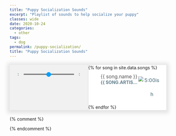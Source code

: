 ```yaml
---
title: "Puppy Socialization Sounds" 
excerpt: "Playlist of sounds to help socialize your puppy"
classes: wide
date: 2020-10-24
categories:
  - other
tags:
  - dog
permalink: /puppy-socialization/
title: "Puppy Socialization Sounds"
---
```

<script type="text/javascript" src="https://cdn.jsdelivr.net/npm/amplitudejs@v5.2.0/dist/amplitude.js"></script>

<style>
  div#amplitude-player {
    background: #FFFFFF;
    box-shadow: 0 2px 12px 8px rgba(0, 0, 0, 0.1);
    margin: auto;
    margin-top: 20px;
    margin-bottom: 20px;
    display: flex;
    max-width: 900px; }

  /* Small only */
  @media screen and (max-width: 39.9375em) {
    div#amplitude-player {
      flex-direction: column; } }
  /* Medium only */
  @media screen and (min-width: 40em) and (max-width: 63.9375em) {
    div#amplitude-player {
      max-height: 715px; } }
  /* Large and up */
  @media screen and (min-width: 64em) {
    div#amplitude-player {
      max-height: 715px; } }
  div#amplitude-left {
    padding: 0px;
    border-right: 1px solid #CFD8DC;
    width: 50%;
    display: flex;
    flex-direction: column; }
    div#amplitude-left img.album-art {
      width: 100%; }
    div#amplitude-left div#player-left-bottom {
      flex: 1;
      background-color: #F1F1F1;
      padding: 20px 10px; }
      div#amplitude-left div#player-left-bottom div#volume-container:after {
        content: "";
        display: table;
        clear: both; }

  /* Small only */
  @media screen and (max-width: 39.9375em) {
    div#amplitude-player div#amplitude-left {
      width: 100%; }
      div#amplitude-player div#amplitude-left img[amplitude-song-info="cover_art_url"] {
        width: auto;
        height: auto; } }
  div#amplitude-right {
    padding: 0px;
    overflow-y: scroll;
    width: 50%;
    display: flex;
    flex-direction: column; }
    div#amplitude-right div.song {
      cursor: pointer;
      padding: 10px; }
      div#amplitude-right div.song div.song-now-playing-icon-container {
        float: left;
        width: 20px;
        height: 20px;
        margin-right: 10px; }
        div#amplitude-right div.song div.song-now-playing-icon-container img.now-playing {
          display: none;
          margin-top: 15px; }
      div#amplitude-right div.song div.play-button-container {
        display: none;
        background: url("https://521dimensions.com/img/open-source/amplitudejs/blue-player/list-play-light.png") no-repeat;
        width: 22px;
        height: 22px;
        margin-top: 10px; }
      div#amplitude-right div.song div.play-button-container:hover {
        background: url("https://521dimensions.com/img/open-source/amplitudejs/blue-player/list-play-hover.png") no-repeat; }
      div#amplitude-right div.song.amplitude-active-song-container div.song-now-playing-icon-container img.now-playing {
        display: block; }
      div#amplitude-right div.song.amplitude-active-song-container:hover div.play-button-container {
        display: none; }
      div#amplitude-right div.song div.song-meta-data {
        float: left;
        width: calc( 100% - 110px ); }
        div#amplitude-right div.song div.song-meta-data span.song-title {
          color: #272726;
          font-size: 16px;
          display: block;
          font-weight: 300;
          white-space: nowrap;
          overflow: hidden;
          text-overflow: ellipsis; }
        div#amplitude-right div.song div.song-meta-data span.song-artist {
          color: #607D8B;
          font-size: 14px;
          font-weight: bold;
          text-transform: uppercase;
          display: block;
          white-space: nowrap;
          overflow: hidden;
          text-overflow: ellipsis; }
      div#amplitude-right div.song img.bandcamp-grey {
        float: left;
        display: block;
        margin-top: 10px; }
      div#amplitude-right div.song img.bandcamp-white {
        float: left;
        display: none;
        margin-top: 10px; }
      div#amplitude-right div.song span.song-duration {
        float: left;
        width: 55px;
        text-align: center;
        line-height: 45px;
        color: #607D8B;
        font-size: 16px;
        font-weight: 500; }
    div#amplitude-right div.song:after {
      content: "";
      display: table;
      clear: both; }

  /* Small only */
  @media screen and (max-width: 39.9375em) {
    div#amplitude-player div#amplitude-right {
      width: 100%; } }
  div#progress-container {
    width: 70%;
    float: left;
    position: relative;
    height: 20px;
    cursor: pointer;
    /*
      IE 11
    */ }
    div#progress-container:hover input[type=range].amplitude-song-slider::-webkit-slider-thumb {
      display: block; }
    div#progress-container:hover input[type=range].amplitude-song-slider::-moz-range-thumb {
      visibility: visible; }
    div#progress-container progress#song-played-progress {
      width: 100%;
      position: absolute;
      left: 0;
      top: 8px;
      right: 0;
      width: 100%;
      z-index: 60;
      -webkit-appearance: none;
      -moz-appearance: none;
      appearance: none;
      height: 4px;
      border-radius: 5px;
      background: transparent;
      border: none;
      /* Needed for Firefox */ }
    @media all and (-ms-high-contrast: none) {
      div#progress-container *::-ms-backdrop, div#progress-container progress#song-played-progress {
        color: #00A0FF;
        border: none;
        background-color: #CFD8DC; } }
    @supports (-ms-ime-align: auto) {
      div#progress-container progress#song-played-progress {
        color: #00A0FF;
        border: none; } }
    div#progress-container progress#song-played-progress[value]::-webkit-progress-bar {
      background: none;
      border-radius: 5px; }
    div#progress-container progress#song-played-progress[value]::-webkit-progress-value {
      background-color: #00A0FF;
      border-radius: 5px; }
    div#progress-container progress#song-played-progress::-moz-progress-bar {
      background: none;
      border-radius: 5px;
      background-color: #00A0FF;
      height: 5px;
      margin-top: -2px; }
    div#progress-container progress#song-buffered-progress {
      position: absolute;
      left: 0;
      top: 8px;
      right: 0;
      width: 100%;
      z-index: 10;
      -webkit-appearance: none;
      -moz-appearance: none;
      appearance: none;
      height: 4px;
      border-radius: 5px;
      background: transparent;
      border: none;
      background-color: #D7DEE3; }
    div#progress-container progress#song-buffered-progress[value]::-webkit-progress-bar {
      background-color: #CFD8DC;
      border-radius: 5px; }
    div#progress-container progress#song-buffered-progress[value]::-webkit-progress-value {
      background-color: #78909C;
      border-radius: 5px;
      transition: width .1s ease; }
    div#progress-container progress#song-buffered-progress::-moz-progress-bar {
      background: none;
      border-radius: 5px;
      background-color: #78909C;
      height: 5px;
      margin-top: -2px; }
    div#progress-container progress::-ms-fill {
      border: none; }
  @-moz-document url-prefix() {
    div#progress-container progress#song-buffered-progress {
      top: 9px;
      border: none; } }
    @media all and (-ms-high-contrast: none) {
      div#progress-container *::-ms-backdrop, div#progress-container progress#song-buffered-progress {
        color: #78909C;
        border: none; } }
    @supports (-ms-ime-align: auto) {
      div#progress-container progress#song-buffered-progress {
        color: #78909C;
        border: none; } }
    div#progress-container input[type=range] {
      -webkit-appearance: none;
      padding: 0px;
      box-shadow: none;
      width: 100%;
      margin: 7.5px 0;
      position: absolute;
      z-index: 9999;
      top: -7px;
      height: 20px;
      cursor: pointer;
      background-color: inherit; }
    div#progress-container input[type=range]:focus {
      outline: none; }
    div#progress-container input[type=range]::-webkit-slider-runnable-track {
      width: 100%;
      height: 0px;
      cursor: pointer;
      box-shadow: 0px 0px 0px rgba(0, 0, 0, 0), 0px 0px 0px rgba(13, 13, 13, 0);
      background: #0075a9;
      border-radius: 0px;
      border: 0px solid #010101; }
    div#progress-container input[type=range]::-webkit-slider-thumb {
      box-shadow: 0px 0px 0px #000000, 0px 0px 0px #0d0d0d;
      border: 1px solid #00a0ff;
      height: 15px;
      width: 15px;
      border-radius: 16px;
      background: #00a0ff;
      cursor: pointer;
      -webkit-appearance: none;
      margin-top: -7.5px; }
    div#progress-container input[type=range]:focus::-webkit-slider-runnable-track {
      background: #00adfb; }
    div#progress-container input[type=range]::-moz-range-track {
      width: 100%;
      height: 0px;
      cursor: pointer;
      box-shadow: 0px 0px 0px rgba(0, 0, 0, 0), 0px 0px 0px rgba(13, 13, 13, 0);
      background: #0075a9;
      border-radius: 0px;
      border: 0px solid #010101; }
    div#progress-container input[type=range]::-moz-range-thumb {
      box-shadow: 0px 0px 0px #000000, 0px 0px 0px #0d0d0d;
      border: 1px solid #00a0ff;
      height: 15px;
      width: 15px;
      border-radius: 16px;
      background: #00a0ff;
      cursor: pointer; }
    div#progress-container input[type=range]::-ms-track {
      width: 100%;
      height: 0px;
      cursor: pointer;
      background: transparent;
      border-color: transparent;
      color: transparent; }
    div#progress-container input[type=range]::-ms-fill-lower {
      background: #003d57;
      border: 0px solid #010101;
      border-radius: 0px;
      box-shadow: 0px 0px 0px rgba(0, 0, 0, 0), 0px 0px 0px rgba(13, 13, 13, 0); }
    div#progress-container input[type=range]::-ms-fill-upper {
      background: #0075a9;
      border: 0px solid #010101;
      border-radius: 0px;
      box-shadow: 0px 0px 0px rgba(0, 0, 0, 0), 0px 0px 0px rgba(13, 13, 13, 0); }
    div#progress-container input[type=range]::-ms-thumb {
      box-shadow: 0px 0px 0px #000000, 0px 0px 0px #0d0d0d;
      border: 1px solid #00a0ff;
      height: 15px;
      width: 15px;
      border-radius: 16px;
      background: #00a0ff;
      cursor: pointer;
      height: 0px;
      display: block; }
    @media all and (-ms-high-contrast: none) {
      div#progress-container *::-ms-backdrop, div#progress-container input[type="range"].amplitude-song-slider {
        padding: 0px; }
      div#progress-container *::-ms-backdrop, div#progress-container input[type=range].amplitude-song-slider::-ms-thumb {
        height: 15px;
        width: 15px;
        border-radius: 10px;
        cursor: pointer;
        margin-top: -8px; }
      div#progress-container *::-ms-backdrop, div#progress-container input[type=range].amplitude-song-slider::-ms-track {
        border-width: 15px 0;
        border-color: transparent; }
      div#progress-container *::-ms-backdrop, div#progress-container input[type=range].amplitude-song-slider::-ms-fill-lower {
        background: #CFD8DC;
        border-radius: 10px; }
      div#progress-container *::-ms-backdrop, div#progress-container input[type=range].amplitude-song-slider::-ms-fill-upper {
        background: #CFD8DC;
        border-radius: 10px; } }
    @supports (-ms-ime-align: auto) {
      div#progress-container input[type=range].amplitude-song-slider::-ms-thumb {
        height: 15px;
        width: 15px;
        margin-top: 3px; } }
    div#progress-container input[type=range]:focus::-ms-fill-lower {
      background: #0075a9; }
    div#progress-container input[type=range]:focus::-ms-fill-upper {
      background: #00adfb; }

  div#control-container {
    margin-top: 25px;
    margin-top: 20px; }
    div#control-container div#repeat-container {
      width: 25%;
      float: left;
      padding-top: 20px; }
      div#control-container div#repeat-container div#repeat {
        width: 24px;
        height: 19px;
        cursor: pointer; }
        div#control-container div#repeat-container div#repeat.amplitude-repeat-off {
          background: url("https://521dimensions.com/img/open-source/amplitudejs/blue-player/repeat-off.svg"); }
        div#control-container div#repeat-container div#repeat.amplitude-repeat-on {
          background: url("https://521dimensions.com/img/open-source/amplitudejs/blue-player/repeat-on.svg"); }
      div#control-container div#repeat-container div#shuffle {
        width: 23px;
        height: 19px;
        cursor: pointer;
        float: right; }
        div#control-container div#repeat-container div#shuffle.amplitude-shuffle-off {
          background: url("https://521dimensions.com/img/open-source/amplitudejs/blue-player/shuffle-off.svg"); }
        div#control-container div#repeat-container div#shuffle.amplitude-shuffle-on {
          background: url("https://521dimensions.com/img/open-source/amplitudejs/blue-player/shuffle-on.svg"); }
    @media all and (-ms-high-contrast: none) {
      div#control-container *::-ms-backdrop, div#control-container div#control-container {
        margin-top: 40px;
        float: none; } }
    div#control-container div#central-control-container {
      width: 50%;
      float: left; }
      div#control-container div#central-control-container div#central-controls {
        width: 130px;
        margin: auto; }
        div#control-container div#central-control-container div#central-controls div#previous {
          display: inline-block;
          width: 40px;
          height: 40px;
          cursor: pointer;
          background: url("https://521dimensions.com/img/open-source/amplitudejs/blue-player/prev.svg");
          background-repeat: no-repeat;
          float: left;
          margin-top: 10px;
          margin-right: -5px; }
        div#control-container div#central-control-container div#central-controls div#play-pause {
          display: inline-block;
          width: 60px;
          height: 60px;
          cursor: pointer;
          float: left; }
          div#control-container div#central-control-container div#central-controls div#play-pause.amplitude-paused {
            background: url("https://521dimensions.com/img/open-source/amplitudejs/blue-player/play.svg"); }
          div#control-container div#central-control-container div#central-controls div#play-pause.amplitude-playing {
            background: url("https://521dimensions.com/img/open-source/amplitudejs/blue-player/pause.svg"); }
        div#control-container div#central-control-container div#central-controls div#next {
          display: inline-block;
          width: 40px;
          height: 40px;
          cursor: pointer;
          background: url("https://521dimensions.com/img/open-source/amplitudejs/blue-player/next.svg");
          background-repeat: no-repeat;
          float: left;
          margin-top: 10px;
          margin-left: -5px; }
    div#control-container div#volume-container {
      width: 25%;
      float: left;
      padding-top: 20px; }
      div#control-container div#volume-container div#shuffle-right {
        width: 23px;
        height: 19px;
        cursor: pointer;
        margin: auto; }
        div#control-container div#volume-container div#shuffle-right.amplitude-shuffle-off {
          background: url("https://521dimensions.com/img/open-source/amplitudejs/blue-player/shuffle-off.svg"); }
        div#control-container div#volume-container div#shuffle-right.amplitude-shuffle-on {
          background: url("https://521dimensions.com/img/open-source/amplitudejs/blue-player/shuffle-on.svg"); }
    div#control-container div.amplitude-mute {
      cursor: pointer;
      width: 25px;
      height: 19px;
      float: left; }
      div#control-container div.amplitude-mute.amplitude-not-muted {
        background: url("https://521dimensions.com/img/open-source/amplitudejs/blue-player/volume.svg");
        background-repeat: no-repeat; }
      div#control-container div.amplitude-mute.amplitude-muted {
        background: url("https://521dimensions.com/img/open-source/amplitudejs/blue-player/mute.svg");
        background-repeat: no-repeat; }

  div#control-container:after {
    content: "";
    display: table;
    clear: both; }

  /* Small only */
  @media screen and (max-width: 39.9375em) {
    div#amplitude-player div#repeat-container div#repeat {
      margin-left: auto;
      margin-right: auto;
      float: none; }
    div#amplitude-player div#repeat-container div#shuffle {
      display: none; }
    div#amplitude-player div#volume-container div.volume-controls {
      display: none; }
    div#amplitude-player div#volume-container div#shuffle-right {
      display: block; } }
  /* Medium only */
  @media screen and (min-width: 40em) and (max-width: 63.9375em) {
    div#amplitude-player div#repeat-container div#repeat {
      margin-left: auto;
      margin-right: auto;
      float: none; }
    div#amplitude-player div#repeat-container div#shuffle {
      display: none; }
    div#amplitude-player div#volume-container div.volume-controls {
      display: none; }
    div#amplitude-player div#volume-container div#shuffle-right {
      display: block; } }
  /* Large and up */
  @media screen and (min-width: 64em) {
    div#amplitude-player div#repeat-container div#repeat {
      margin-left: 10px;
      margin-right: 20px;
      float: left; }
    div#amplitude-player div#volume-container div#shuffle-right {
      display: none; } }
  input[type=range].amplitude-volume-slider {
    -webkit-appearance: none;
    width: calc( 100% - 33px);
    float: left;
    padding: 0px;
    margin-bottom: 0px;
    margin-top: 10px;
    margin-left: 5px; }

  @-moz-document url-prefix() {
    input[type=range].amplitude-volume-slider {
      margin-top: 0px; } }
  @supports (-ms-ime-align: auto) {
    input[type=range].amplitude-volume-slider {
      margin-top: 3px;
      height: 12px;
      background-color: rgba(255, 255, 255, 0) !important;
      z-index: 999;
      position: relative; }

    div.ms-range-fix {
      height: 1px;
      background-color: #A9A9A9;
      width: 67%;
      float: right;
      margin-top: -6px;
      z-index: 9;
      position: relative; } }
  @media all and (-ms-high-contrast: none) {
    *::-ms-backdrop, input[type=range].amplitude-volume-slider {
      margin-top: -24px;
      background-color: rgba(255, 255, 255, 0) !important; } }
  input[type=range].amplitude-volume-slider:focus {
    outline: none; }

  input[type=range].amplitude-volume-slider::-webkit-slider-runnable-track {
    width: 75%;
    height: 1px;
    cursor: pointer;
    animate: 0.2s;
    background: #CFD8DC; }

  input[type=range].amplitude-volume-slider::-webkit-slider-thumb {
    height: 10px;
    width: 10px;
    border-radius: 10px;
    background: #00A0FF;
    cursor: pointer;
    margin-top: -4px;
    -webkit-appearance: none; }

  input[type=range].amplitude-volume-slider:focus::-webkit-slider-runnable-track {
    background: #CFD8DC; }

  input[type=range].amplitude-volume-slider::-moz-range-track {
    width: 100%;
    height: 1px;
    cursor: pointer;
    animate: 0.2s;
    background: #CFD8DC; }

  input[type=range].amplitude-volume-slider::-moz-range-thumb {
    height: 10px;
    width: 10px;
    border-radius: 10px;
    background: #00A0FF;
    cursor: pointer;
    margin-top: -4px; }

  input[type=range].amplitude-volume-slider::-ms-track {
    width: 100%;
    height: 1px;
    cursor: pointer;
    animate: 0.2s;
    background: transparent;
    /*leave room for the larger thumb to overflow with a transparent border */
    border-color: transparent;
    border-width: 15px 0;
    /*remove default tick marks*/
    color: transparent; }

  input[type=range].amplitude-volume-slider::-ms-fill-lower {
    background: #CFD8DC;
    border-radius: 10px; }

  input[type=range].amplitude-volume-slider::-ms-fill-upper {
    background: #CFD8DC;
    border-radius: 10px; }

  input[type=range].amplitude-volume-slider::-ms-thumb {
    height: 10px;
    width: 10px;
    border-radius: 10px;
    background: #00A0FF;
    cursor: pointer;
    margin-top: 2px; }

  input[type=range].amplitude-volume-slider:focus::-ms-fill-lower {
    background: #CFD8DC; }

  input[type=range].amplitude-volume-slider:focus::-ms-fill-upper {
    background: #CFD8DC; }

  input[type=range].amplitude-volume-slider::-ms-tooltip {
    display: none; }

  div#time-container span.current-time {
    color: #607D8B;
    font-size: 14px;
    font-weight: 700;
    float: left;
    width: 15%;
    text-align: center; }
  div#time-container span.duration {
    color: #607D8B;
    font-size: 14px;
    font-weight: 700;
    float: left;
    width: 15%;
    text-align: center; }

  div#time-container:after {
    content: "";
    display: table;
    clear: both; }

  div#meta-container {
    text-align: center;
    margin-top: 5px; }
    div#meta-container span.song-name {
      display: block;
      color: #272726;
      font-size: 20px;
      font-family: 'Open Sans', sans-serif;
      white-space: nowrap;
      overflow: hidden;
      text-overflow: ellipsis; }
    div#meta-container div.song-artist-album {
      color: #607D8B;
      font-size: 14px;
      font-weight: 700;
      text-transform: uppercase;
      font-family: 'Open Sans', sans-serif;
      white-space: nowrap;
      overflow: hidden;
      text-overflow: ellipsis; }
      div#meta-container div.song-artist-album span {
        display: block; }

  /*
    3. Layout
  */
  body .old {
    background-image: -webkit-linear-gradient(316deg, #3BD2AE 0%, #36BAC2 100%);
    background-image: linear-gradient(-226deg, #3BD2AE 0%, #36BAC2 100%);
    height: 100vh;
    -webkit-font-smoothing: antialiased;
    font-family: "Helvetica Neue",Helvetica,Roboto,Arial,sans-serif;
    line-height: 1.5; }
  div.amplitude-wave-form{
      margin-top: -14px;
  }
        
  div.amplitude-wave-form svg{
        stroke: #00a0ff;
        height: 50px;
        width: 100%;
        stroke-width: .5px;
  }
  div.amplitude-wave-form svg g{
    stroke: #00a0ff;
    height: 50px;
    width: 100%;
  }
  div.amplitude-wave-form svg g path{
    stroke: #00a0ff;
    height: 50px;
    width: 100%;
  }

  div#large-visualization{
      width: 100%;
      background-color: black;
      visibility: hidden;
    }
</style>
  <div id="blue-playlist-container">
			<div id="amplitude-player">
				<div id="amplitude-left">
					<img data-amplitude-song-info="cover_art_url" class="album-art"/>
          <div class="amplitude-visualization" id="large-visualization">
            </div>
					<div id="player-left-bottom">
						<div id="time-container">
							<span class="current-time">
								<span class="amplitude-current-minutes" ></span>:<span class="amplitude-current-seconds"></span>
							</span>
							<div id="progress-container">
								<div class="amplitude-wave-form">
                        </div>
                <input type="range" class="amplitude-song-slider"/>
								<progress id="song-played-progress" class="amplitude-song-played-progress"></progress>
								<progress id="song-buffered-progress" class="amplitude-buffered-progress" value="0"></progress>
							</div>
							<span class="duration">
								<span class="amplitude-duration-minutes"></span>:<span class="amplitude-duration-seconds"></span>
							</span>
						</div>
						<div id="control-container">
							<div id="repeat-container">
								<div class="amplitude-repeat" id="repeat"></div>
								<div class="amplitude-shuffle amplitude-shuffle-off" id="shuffle"></div>
							</div>
							<div id="central-control-container">
								<div id="central-controls">
									<div class="amplitude-prev" id="previous"></div>
									<div class="amplitude-play-pause" id="play-pause"></div>
									<div class="amplitude-next" id="next"></div>
								</div>
							</div>
							<div id="volume-container">
								<div class="volume-controls">
									<div class="amplitude-mute amplitude-not-muted"></div>
									<input type="range" class="amplitude-volume-slider"/>
									<div class="ms-range-fix"></div>
								</div>
								<div class="amplitude-shuffle amplitude-shuffle-off" id="shuffle-right"></div>
							</div>
						</div>
						<div id="meta-container">
							<span data-amplitude-song-info="name" class="song-name"></span>
							<div class="song-artist-album">
								<span data-amplitude-song-info="artist"></span>
								<span data-amplitude-song-info="album"></span>
							</div>
						</div>
					</div>
				</div>
				<div id="amplitude-right">
          {% for song in site.data.songs %}
					<div class="song amplitude-song-container amplitude-play-pause" data-amplitude-song-index="{{ forloop.index0 }}">
						<div class="song-now-playing-icon-container">
							<div class="play-button-container">
							</div>
							<img class="now-playing" src="https://521dimensions.com/img/open-source/amplitudejs/blue-player/now-playing.svg"/>
						</div>
						<div class="song-meta-data">
							<span class="song-title">{{ song.name }}</span>
							<span class="song-artist">{{ song.artist }}</span>
						</div>
						<a href="https://avishaan.com/puppy-socialization" class="bandcamp-link" target="_blank">
							<img class="bandcamp-grey" src="https://521dimensions.com/img/open-source/amplitudejs/blue-player/bandcamp-grey.svg"/>
							<img class="bandcamp-white" src="https://521dimensions.com/img/open-source/amplitudejs/blue-player/bandcamp-white.svg"/>
						</a>
						<span class="song-duration">5:00ish</span>
					</div>
          {% endfor %}
				</div>
			</div>
		</div>
<script>
  let bandcampLinks = document.getElementsByClassName('bandcamp-link');

  for( var i = 0; i < bandcampLinks.length; i++ ){
    bandcampLinks[i].addEventListener('click', function(e){
      e.stopPropagation();
    });
  }


  let songElements = document.getElementsByClassName('song');

  for( var i = 0; i < songElements.length; i++ ){
    /*
      Ensure that on mouseover, CSS styles don't get messed up for active songs.
    */
    songElements[i].addEventListener('mouseover', function(){
      this.style.backgroundColor = '#00A0FF';

      this.querySelectorAll('.song-meta-data .song-title')[0].style.color = '#FFFFFF';
      this.querySelectorAll('.song-meta-data .song-artist')[0].style.color = '#FFFFFF';

      if( !this.classList.contains('amplitude-active-song-container') ){
        this.querySelectorAll('.play-button-container')[0].style.display = 'block';
      }

      this.querySelectorAll('img.bandcamp-grey')[0].style.display = 'none';
      this.querySelectorAll('img.bandcamp-white')[0].style.display = 'block';
      this.querySelectorAll('.song-duration')[0].style.color = '#FFFFFF';
    });

    /*
      Ensure that on mouseout, CSS styles don't get messed up for active songs.
    */
    songElements[i].addEventListener('mouseout', function(){
      this.style.backgroundColor = '#FFFFFF';
      this.querySelectorAll('.song-meta-data .song-title')[0].style.color = '#272726';
      this.querySelectorAll('.song-meta-data .song-artist')[0].style.color = '#607D8B';
      this.querySelectorAll('.play-button-container')[0].style.display = 'none';
      this.querySelectorAll('img.bandcamp-grey')[0].style.display = 'block';
      this.querySelectorAll('img.bandcamp-white')[0].style.display = 'none';
      this.querySelectorAll('.song-duration')[0].style.color = '#607D8B';
    });

    /*
      Show and hide the play button container on the song when the song is clicked.
    */
    songElements[i].addEventListener('click', function(){
      this.querySelectorAll('.play-button-container')[0].style.display = 'none';
    });
  }

  /*
    Initializes AmplitudeJS
  */
 // pull songs from _data
  Amplitude.init({
    "songs": {{ site.data.songs | jsonify }},
    "callbacks": {
          'play': function(){
              document.getElementById('album-art').style.visibility = 'hidden';
              document.getElementById('large-visualization').style.visibility = 'visible';
          },

          'pause': function(){
              document.getElementById('album-art').style.visibility = 'visible';
              document.getElementById('large-visualization').style.visibility = 'hidden';
          }
      },
    waveforms: {
      sample_rate: 50
    }
  });
  document.getElementById('large-visualization').style.height = document.getElementById('album-art').offsetWidth + 'px';

</script>

{% comment %}


{% endcomment %}